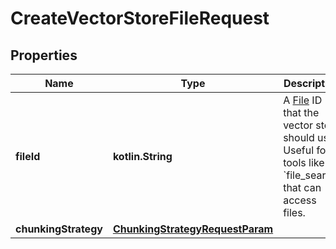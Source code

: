 
# CreateVectorStoreFileRequest

## Properties
| Name | Type | Description | Notes |
| ------------ | ------------- | ------------- | ------------- |
| **fileId** | **kotlin.String** | A [File](/docs/api-reference/files) ID that the vector store should use. Useful for tools like &#x60;file_search&#x60; that can access files. |  |
| **chunkingStrategy** | [**ChunkingStrategyRequestParam**](ChunkingStrategyRequestParam.md) |  |  [optional] |



